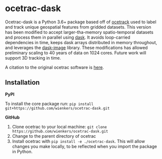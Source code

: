 ocetrac-dask
==============================

Ocetrac-dask is a Python 3.6+ package based off of [ocetrack](https://github.com/ocetrac/ocetrac) used to label and track unique geospatial features from gridded datasets. This version has been modified to accept larger-tha-memory spatio-temporal datasets and process them in parallel using [dask](https://dask.org/). It avoids loop-carried dependencies in time, keeps dask arrays distributed in memory throughout, and leverages the [dask-image](https://github.com/dask/dask-image) library. These modifications has allowed preliminary scaling to 40 years of data on 1024 cores. 
Future work will support 3D tracking in time.

A citation to the original ocetrac software is [here](https://doi.org/10.5281/zenodo.5102928).


Installation
------------

**PyPI**

To install the core package run: ``pip install git+https://github.com/wienkers/ocetrac-dask.git`` 

**GitHub**

1. Clone ocetrac to your local machine: ``git clone https://github.com/wienkers/ocetrac-dask.git``
2. Change to the parent directory of ocetrac
3. Install ocetrac with ``pip install -e ./ocetrac-dask``. This will allow
   changes you make locally, to be reflected when you import the package in Python.
   
